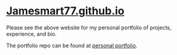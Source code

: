 # [Jamesmart77.github.io](https://jamesmart77.github.io/portfolio-v2 "James Martineau")

Please see the above website for my personal portfolio of projects, experience, and bio.

The portfolio repo can be found at [personal portfolio](https://github.com/jamesmart77/portfolio-v2).
